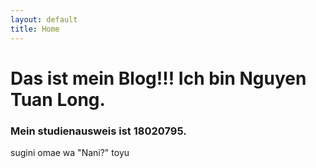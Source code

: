 ```yaml
---
layout: default
title: Home
---
```

<h1>Das ist mein Blog!!! Ich bin Nguyen Tuan Long.</h1>
<h3>Mein studienausweis ist 18020795.</h3>
<p>sugini omae wa "Nani?" toyu</p>